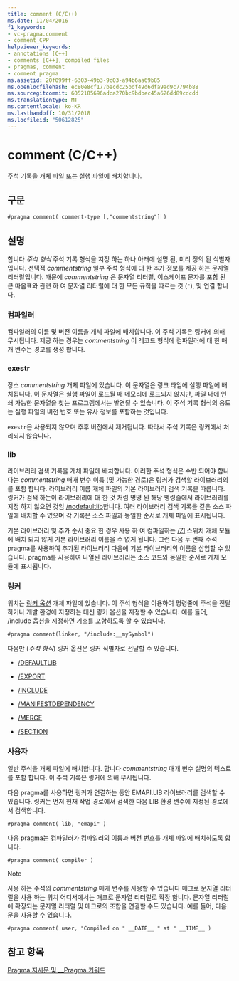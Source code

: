 ```yaml
---
title: comment (C/C++)
ms.date: 11/04/2016
f1_keywords:
- vc-pragma.comment
- comment_CPP
helpviewer_keywords:
- annotations [C++]
- comments [C++], compiled files
- pragmas, comment
- comment pragma
ms.assetid: 20f099ff-6303-49b3-9c03-a94b6aa69b85
ms.openlocfilehash: ec80e8cf177becdc25bdf49d6dfa9ad9c7794b88
ms.sourcegitcommit: 6052185696adca270bc9bdbec45a626dd89cdcdd
ms.translationtype: MT
ms.contentlocale: ko-KR
ms.lasthandoff: 10/31/2018
ms.locfileid: "50612825"
---
```

# <a name="comment-cc"></a>comment (C/C++)

주석 기록을 개체 파일 또는 실행 파일에 배치합니다.

## <a name="syntax"></a>구문

```
#pragma comment( comment-type [,"commentstring"] )
```

## <a name="remarks"></a>설명

합니다 *주석 형식* 주석 기록 형식을 지정 하는 하나 아래에 설명 된, 미리 정의 된 식별자입니다. 선택적 *commentstring* 일부 주석 형식에 대 한 추가 정보를 제공 하는 문자열 리터럴입니다. 때문에 *commentstring* 은 문자열 리터럴, 이스케이프 문자를 포함 된 큰 따옴표와 관련 하 여 문자열 리터럴에 대 한 모든 규칙을 따르는 것 (`"`), 및 연결 합니다.

### <a name="compiler"></a>컴파일러

컴파일러의 이름 및 버전 이름을 개체 파일에 배치합니다. 이 주석 기록은 링커에 의해 무시됩니다. 제공 하는 경우는 *commentstring* 이 레코드 형식에 컴파일러에 대 한 매개 변수는 경고를 생성 합니다.

### <a name="exestr"></a>exestr

장소 *commentstring* 개체 파일에 있습니다. 이 문자열은 링크 타임에 실행 파일에 배치됩니다. 이 문자열은 실행 파일이 로드될 때 메모리에 로드되지 않지만, 파일 내에 인쇄 가능한 문자열을 찾는 프로그램에서는 발견될 수 있습니다. 이 주석 기록 형식의 용도는 실행 파일의 버전 번호 또는 유사 정보를 포함하는 것입니다.

`exestr`은 사용되지 않으며 추후 버전에서 제거됩니다. 따라서 주석 기록은 링커에서 처리되지 않습니다.

### <a name="lib"></a>lib

라이브러리 검색 기록을 개체 파일에 배치합니다. 이러한 주석 형식은 수반 되어야 합니다는 *commentstring* 매개 변수 이름 (및 가능한 경로)은 링커가 검색할 라이브러리의를 포함 합니다. 라이브러리 이름 개체 파일의 기본 라이브러리 검색 기록을 따릅니다. 링커가 검색 하는이 라이브러리에 대 한 것 처럼 명명 된 해당 명령줄에서 라이브러리를 지정 하지 않으면 것임 [/nodefaultlib](../build/reference/nodefaultlib-ignore-libraries.md)합니다. 여러 라이브러리 검색 기록을 같은 소스 파일에 배치할 수 있으며 각 기록은 소스 파일과 동일한 순서로 개체 파일에 표시됩니다.

기본 라이브러리 및 추가 순서 중요 한 경우 사용 하 여 컴파일하는 [/Zl](../build/reference/zl-omit-default-library-name.md) 스위치 개체 모듈에 배치 되지 않게 기본 라이브러리 이름을 수 없게 됩니다. 그런 다음 두 번째 주석 pragma를 사용하여 추가된 라이브러리 다음에 기본 라이브러리의 이름을 삽입할 수 있습니다. pragma를 사용하여 나열된 라이브러리는 소스 코드와 동일한 순서로 개체 모듈에 표시됩니다.

### <a name="linker"></a>링커

위치는 [링커 옵션](../build/reference/linker-options.md) 개체 파일에 있습니다. 이 주석 형식을 이용하여 명령줄에 주석을 전달하거나 개발 환경에 지정하는 대신 링커 옵션을 지정할 수 있습니다. 예를 들어, /include 옵션을 지정하면 기호를 포함하도록 할 수 있습니다.

```
#pragma comment(linker, "/include:__mySymbol")
```

다음만 (*주석 형식*) 링커 옵션은 링커 식별자로 전달할 수 있습니다.

- [/DEFAULTLIB](../build/reference/defaultlib-specify-default-library.md)

- [/EXPORT](../build/reference/export-exports-a-function.md)

- [/INCLUDE](../build/reference/include-force-symbol-references.md)

- [/MANIFESTDEPENDENCY](../build/reference/manifestdependency-specify-manifest-dependencies.md)

- [/MERGE](../build/reference/merge-combine-sections.md)

- [/SECTION](../build/reference/section-specify-section-attributes.md)

### <a name="user"></a>사용자

일반 주석을 개체 파일에 배치합니다. 합니다 *commentstring* 매개 변수 설명의 텍스트를 포함 합니다. 이 주석 기록은 링커에 의해 무시됩니다.

다음 pragma를 사용하면 링커가 연결하는 동안 EMAPI.LIB 라이브러리를 검색할 수 있습니다. 링커는 먼저 현재 작업 경로에서 검색한 다음 LIB 환경 변수에 지정된 경로에서 검색합니다.

```
#pragma comment( lib, "emapi" )
```

다음 pragma는 컴파일러가 컴파일러의 이름과 버전 번호를 개체 파일에 배치하도록 합니다.

```
#pragma comment( compiler )
```

> [!NOTE]
> 사용 하는 주석의 *commentstring* 매개 변수를 사용할 수 있습니다 매크로 문자열 리터럴을 사용 하는 위치 어디서에서는 매크로 문자열 리터럴로 확장 합니다. 문자열 리터럴에 확장되는 문자열 리터럴 및 매크로의 조합을 연결할 수도 있습니다. 예를 들어, 다음 문을 사용할 수 있습니다.

```
#pragma comment( user, "Compiled on " __DATE__ " at " __TIME__ )
```

## <a name="see-also"></a>참고 항목

[Pragma 지시문 및 __Pragma 키워드](../preprocessor/pragma-directives-and-the-pragma-keyword.md)